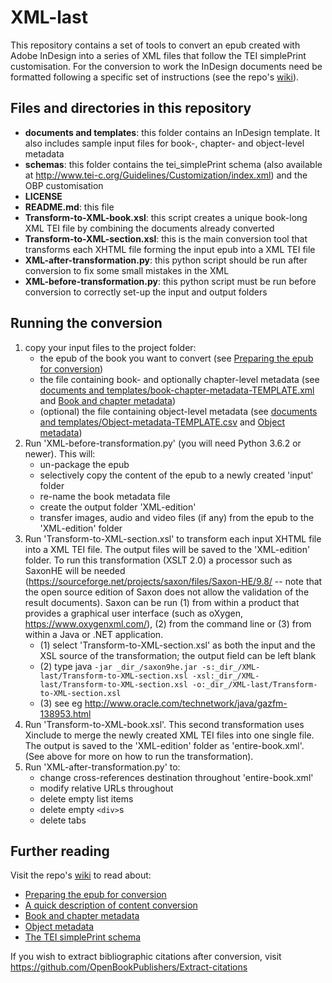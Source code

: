 # XML-last

This repository contains a set of tools to convert an epub created with Adobe InDesign into a series of XML files that follow the TEI simplePrint customisation. For the conversion to work the InDesign documents need be formatted following a specific set of instructions (see the repo's [wiki](https://github.com/OpenBookPublishers/XML-last/wiki)).

## Files and directories in this repository
* __documents and templates__: this folder contains an InDesign template. It also includes sample input files for book-, chapter- and object-level metadata
* __schemas__: this folder contains the tei_simplePrint schema (also available at http://www.tei-c.org/Guidelines/Customization/index.xml) and the OBP customisation
* __LICENSE__
* __README.md__: this file
* __Transform-to-XML-book.xsl__: this script creates a unique book-long XML TEI file by combining the documents already converted
* __Transform-to-XML-section.xsl__: this is the main conversion tool that transforms each XHTML file forming the input epub into a XML TEI file
* __XML-after-transformation.py__: this python script should be run after conversion to fix some small mistakes in the XML
* __XML-before-transformation.py__: this python script must be run before conversion to correctly set-up the input and output folders

## Running the conversion
1. copy your input files to the project folder:
	* the epub of the book you want to convert (see [Preparing the epub for conversion](https://github.com/OpenBookPublishers/XML-last/wiki/Preparing-the-epub-for-conversion))
	* the file containing book- and optionally chapter-level metadata (see [documents and templates/book-chapter-metadata-TEMPLATE.xml](https://github.com/OpenBookPublishers/XML-last/blob/master/documents%20and%20templates/book-chapter-metadata-TEMPLATE.xml) and [Book and chapter metadata](https://github.com/OpenBookPublishers/XML-last/wiki/Book-and-chapter-metadata))
	* (optional) the file containing object-level metadata (see [documents and templates/Object-metadata-TEMPLATE.csv](https://github.com/OpenBookPublishers/XML-last/blob/master/documents%20and%20templates/Object-metadata-TEMPLATE.csv) and [Object metadata](https://github.com/OpenBookPublishers/XML-last/wiki/Object-metadata)) 
2. Run 'XML-before-transformation.py' (you will need Python 3.6.2 or newer). This will:
	* un-package the epub
	* selectively copy the content of the epub to a newly created 'input' folder
	* re-name the book metadata file
	* create the output folder 'XML-edition'
	* transfer images, audio and video files (if any) from the epub to the 'XML-edition' folder
3. Run 'Transform-to-XML-section.xsl'  to transform each input XHTML file into a XML TEI file. The output files will be saved to the 'XML-edition' folder. To run this transformation (XSLT 2.0) a processor such as SaxonHE will be needed (https://sourceforge.net/projects/saxon/files/Saxon-HE/9.8/ -- note that the open source edition of Saxon does not allow the validation of the result documents). Saxon can be run (1) from within a product that provides a graphical user interface (such as oXygen, https://www.oxygenxml.com/), (2) from the command line or (3) from within a Java or .NET application.
	* (1) select 'Transform-to-XML-section.xsl' as both the input and the XSL source of the transformation; the output field can be left blank
	* (2) type java `-jar _dir_/saxon9he.jar -s:_dir_/XML-last/Transform-to-XML-section.xsl -xsl:_dir_/XML-last/Transform-to-XML-section.xsl -o:_dir_/XML-last/Transform-to-XML-section.xsl`
	* (3) see eg http://www.oracle.com/technetwork/java/gazfm-138953.html
4. Run 'Transform-to-XML-book.xsl'. This second transformation uses Xinclude to merge the newly created XML TEI files into one single file. The output is saved to the 'XML-edition' folder as 'entire-book.xml'. (See above for more on how to run the transformation).
5. Run 'XML-after-transformation.py' to:
	* change cross-references destination throughout 'entire-book.xml'
	* modify relative URLs throughout
	* delete empty list items
	* delete empty `<div>`s
	* delete tabs

## Further reading
Visit the repo's [wiki](https://github.com/OpenBookPublishers/XML-last/wiki) to read about:
* [Preparing the epub for conversion](https://github.com/OpenBookPublishers/XML-last/wiki/Preparing-the-epub-for-conversion)
* [A quick description of content conversion](https://github.com/OpenBookPublishers/XML-last/wiki/A-quick-description-of-content-conversion)
* [Book and chapter metadata](https://github.com/OpenBookPublishers/XML-last/wiki/Book-and-chapter-metadata)
* [Object metadata](https://github.com/OpenBookPublishers/XML-last/wiki/Object-metadata)
* [The TEI simplePrint schema](https://github.com/OpenBookPublishers/XML-last/wiki/TEI-simplePrint)

If you wish to extract bibliographic citations after conversion, visit https://github.com/OpenBookPublishers/Extract-citations
